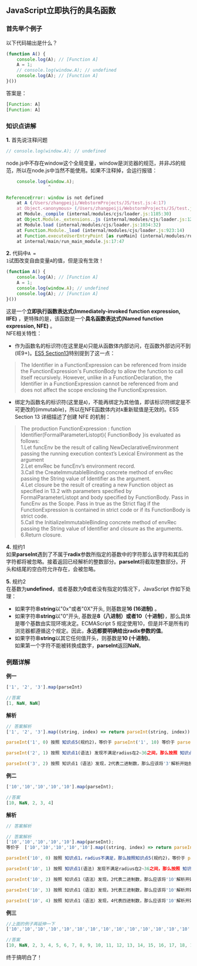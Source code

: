 ## JavaScript立即执行的具名函数 


### 首先举个例子    

以下代码输出是什么？ 
```JavaScript
(function A() {
    console.log(A); // [Function A]
    A = 1;
    // console.log(window.A); // undefined
    console.log(A); // [Function A]
}())
```

答案是：  
```JavaScript
[Function: A]
[Function: A]
```


### 知识点讲解
**1.** 首先说注释问题  
```JavaScript
// console.log(window.A); // undefined 
```
node.js中不存在window这个全局变量，window是浏览器的规范，并非JS的规范，所以在node.js中当然不能使用。如果不注释掉，会运行报错：  
```JavaScript
    console.log(window.A);
                ^

ReferenceError: window is not defined
    at A (/Users/zhangpeiji/WebstormProjects/JS/test.js:4:17)
    at Object.<anonymous> (/Users/zhangpeiji/WebstormProjects/JS/test.js:6:2)
    at Module._compile (internal/modules/cjs/loader.js:1185:30)
    at Object.Module._extensions..js (internal/modules/cjs/loader.js:1205:10)
    at Module.load (internal/modules/cjs/loader.js:1034:32)
    at Function.Module._load (internal/modules/cjs/loader.js:923:14)
    at Function.executeUserEntryPoint [as runMain] (internal/modules/run_main.js:71:12)
    at internal/main/run_main_module.js:17:47 
```

**2.** 代码中<code>A = 1</code>试图改变自由变量<code>A</code>的值，但是没有生效！  
```JavaScript
(function A() {
    console.log(A); // [Function A]
    A = 1;
    console.log(window.A); // undefined
    console.log(A); // [Function A]
}()) 
```
这是一个**立即执行函数表达式(Immediately-invoked function expression, IIFE)** ，更特殊的是，该函数是一个**具名函数表达式(Named function expression, NFE)** 。  
NFE相关特性：  
* 作为函数名的标识符(在这里是<code>A</code>)只能从函数体内部访问，在函数外部访问不到(IE9+)。[ES5 Section13](http://ecma-international.org/ecma-262/5.1/#sec-13)特别提到了这一点：  
>The Identifier in a FunctionExpression can be referenced from inside the FunctionExpression's FunctionBody to allow the function to call itself recursively. However, unlike in a FunctionDeclaration, the Identifier in a FunctionExpression cannot be referenced from and does not affect the scope enclosing the FunctionExpression.
  
* 绑定为函数名的标识符(这里是<code>A</code>)，不能再绑定为其他值，即该标识符绑定是不可更改的(immutable)，所以在NFE函数体内对<code>A</code>重新赋值是无效的。ES5 Section 13 详细描述了创建 NFE 的机制：  
>The production FunctionExpression : function Identifier(FormalParameterListopt){ FunctionBody }is evaluated as follows:  
1.Let funcEnv be the result of calling NewDeclarativeEnvironment passing the running execution context’s Lexical Environment as the argument  
2.Let envRec be funcEnv’s environment record.  
3.Call the CreateImmutableBinding concrete method of envRec passing the String value of Identifier as the argument.  
4.Let closure be the result of creating a new Function object as specified in 13.2 with parameters specified by FormalParameterListopt and body specified by FunctionBody. Pass in funcEnv as the Scope. Pass in true as the Strict flag if the FunctionExpression is contained in strict code or if its FunctionBody is strict code.  
5.Call the InitializeImmutableBinding concrete method of envRec passing the String value of Identifier and closure as the arguments.  
6.Return closure.


**4.** 规约1  
如果**parseInt**遇到了不属于**radix**参数所指定的基数中的字符那么该字符和其后的字符都将被忽略。接着返回已经解析的整数部分。**parseInt**将截取整数部分。开头和结尾的空白符允许存在，会被忽略。


**5.** 规约2  
在基数为**undefined**，或者基数为**0**或者没有指定的情况下，JavaScript 作如下处理：  
* 如果字符串**string**以"0x"或者"0X"开头, 则基数是**16 (16进制)** 。 
* 如果字符串**string**以"0"开头, 基数是**8（八进制）或者10（十进制）**，那么具体是哪个基数由实现环境决定。ECMAScript 5 规定使用10，但是并不是所有的浏览器都遵循这个规定。因此，**永远都要明确给出radix参数的值**。  
* 如果字符串**string**以其它任何值开头，则基数是**10 (十进制)**。  
如果第一个字符不能被转换成数字，**parseInt**返回**NaN**。


### 例题详解
**例一**  
```JavaScript
['1', '2', '3'].map(parseInt)  

//答案  
[1, NaN, NaN]
```

**解析**  
```JavaScript
// 答案解析  
['1', '2', '3'].map((string, index) => return parseInt(string, index)) === [parseInt('1', 0), parseInt('2', 1), parseInt('3', 2)]  

parseInt('1', 0) 按照 知识点5(规约2)，等价于 parseInt('1', 10) 等价于 parseInt('1', undefined) 等价于 parseInt('1') === 1  

parseInt('2', 1) 按照 知识点1(语法) 发现不满足radius在2~36之间，那么按照 知识点5(规约2)，匹配不到任何一种情况，按照知识点2，无法返回整数，那么就只能返回NaN  

parseInt('3', 2) 按照 知识点1（语法）发现，2代表二进制数，那么应该将'3'解析开始按照二进制进行解析，但是在二进制中，只能识别0和1,3是无法被识别的，所以返回NaN
```

**例二**  
```JavaScript
['10','10','10','10','10'].map(parseInt); 

//答案  
[10, NaN, 2, 3, 4]
```

**解析**  
```JavaScript
// 答案解析  

// 答案解析
['10','10','10','10','10'].map(parseInt); 
等价于  ['10','10','10','10','10'].map((string, index) => return parseInt(string, index)) === [parseInt('10', 0), parseInt('10', 1), parseInt('10', 2), parseInt('10', 3), parseInt('10', 4)]

parseInt('10', 0) 按照 知识点1，radius不满足，那么按照知识点5(规约2)，等价于 parseInt('10', 10) 等价于 parseInt('10', undefined) 等价于 parseInt('10') === 10

parseInt('10', 1) 按照 知识点1(语法) 发现不满足radius在2~36之间，那么按照 知识点5(规约2)，匹配不到任何一种情况，按照知识点2，无法返回整数，那么就只能返回NaN 

parseInt('10', 2) 按照 知识点1（语法）发现，2代表二进制数，那么应该将'10'解析开始按照二进制进行解析，那么该值等于 1* 2 + 0 * 1 = 2;也就是  1 * 2的1次方 + 0 * 2 的 0次方

parseInt('10', 3) 按照 知识点1（语法）发现，3代表三进制数，那么应该将'10'解析开始按照三进制进行解析，那么该值等于 1* 3 + 0 * 1 = 3;也就是  1 * 3的1次方 + 0 * 3 的 0次方

parseInt('10', 4) 按照 知识点1（语法）发现，4代表四进制数，那么应该将'10'解析开始按照四进制进行解析，那么该值等于 1* 4+ 0 * 1 = 4;也就是  1 * 4的1次方 + 0 * 4 的 0次方
```


**例三**  
```JavaScript
//上面的例子再延伸一下
['10','10','10','10','10','10','10','10','10','10','10','10','10','10','10','10','10','10','10','10','10','10','10','10','10','10','10','10','10','10','10','10','10','10','10','10','10','10','10','10','10','10'].map(parseInt);

//答案  
[10, NaN, 2, 3, 4, 5, 6, 7, 8, 9, 10, 11, 12, 13, 14, 15, 16, 17, 18, 19, 20, 21, 22, 23, 24, 25, 26, 27, 28, 29, 30, 31, 32, 33, 34, 35, 36, NaN, NaN, NaN, NaN, NaN]
```

终于搞明白了！

